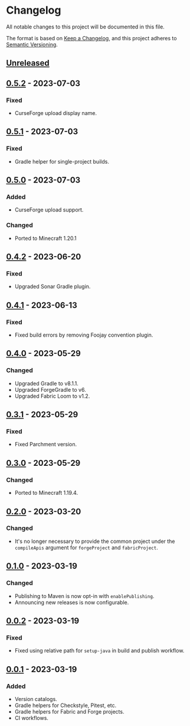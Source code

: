 # Changelog

All notable changes to this project will be documented in this file.

The format is based on [Keep a Changelog](https://keepachangelog.com/en/1.0.0/), and this project adheres
to [Semantic Versioning](https://semver.org/spec/v2.0.0.html).

## [Unreleased]

## [0.5.2] - 2023-07-03

### Fixed

-   CurseForge upload display name.

## [0.5.1] - 2023-07-03

### Fixed

-   Gradle helper for single-project builds.

## [0.5.0] - 2023-07-03

### Added

-   CurseForge upload support.

### Changed

-   Ported to Minecraft 1.20.1

## [0.4.2] - 2023-06-20

### Fixed

-   Upgraded Sonar Gradle plugin.

## [0.4.1] - 2023-06-13

### Fixed

-   Fixed build errors by removing Foojay convention plugin.

## [0.4.0] - 2023-05-29

### Changed

-   Upgraded Gradle to v8.1.1.
-   Upgraded ForgeGradle to v6.
-   Upgraded Fabric Loom to v1.2.

## [0.3.1] - 2023-05-29

### Fixed

-   Fixed Parchment version.

## [0.3.0] - 2023-05-29

### Changed

-   Ported to Minecraft 1.19.4.

## [0.2.0] - 2023-03-20

### Changed

-   It's no longer necessary to provide the common project under the `compileApis` argument for `forgeProject` and
    `fabricProject`.

## [0.1.0] - 2023-03-19

### Changed

-   Publishing to Maven is now opt-in with `enablePublishing`.
-   Announcing new releases is now configurable.

## [0.0.2] - 2023-03-19

### Fixed

-   Fixed using relative path for `setup-java` in build and publish workflow.

## [0.0.1] - 2023-03-19

### Added

-   Version catalogs.
-   Gradle helpers for Checkstyle, Pitest, etc.
-   Gradle helpers for Fabric and Forge projects.
-   CI workflows.

[Unreleased]: https://github.com/refinedmods/refinedarchitect/compare/v0.5.2...HEAD

[0.5.2]: https://github.com/refinedmods/refinedarchitect/compare/v0.5.1...v0.5.2

[0.5.1]: https://github.com/refinedmods/refinedarchitect/compare/v0.5.0...v0.5.1

[0.5.0]: https://github.com/refinedmods/refinedarchitect/compare/v0.4.2...v0.5.0

[0.4.2]: https://github.com/refinedmods/refinedarchitect/compare/v0.4.1...v0.4.2

[0.4.1]: https://github.com/refinedmods/refinedarchitect/compare/v0.4.0...v0.4.1

[0.4.0]: https://github.com/refinedmods/refinedarchitect/compare/v0.3.1...v0.4.0

[0.3.1]: https://github.com/refinedmods/refinedarchitect/compare/v0.3.0...v0.3.1

[0.3.0]: https://github.com/refinedmods/refinedarchitect/compare/v0.2.0...v0.3.0

[0.2.0]: https://github.com/refinedmods/refinedarchitect/compare/v0.1.0...v0.2.0

[0.1.0]: https://github.com/refinedmods/refinedarchitect/compare/v0.0.2...v0.1.0

[0.0.2]: https://github.com/refinedmods/refinedarchitect/compare/v0.0.1...v0.0.2

[0.0.1]: https://github.com/refinedmods/refinedarchitect/compare/61e387b9810833cbe7c23b9fdf8c493e212ecba9...v0.0.1
